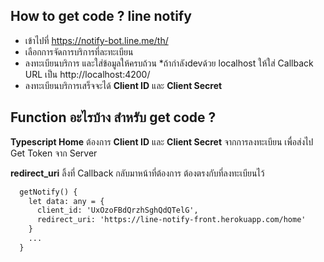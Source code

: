 ## How to get code ? line notify
- เข้าไปที่ https://notify-bot.line.me/th/
- เลือกการจัดการบริการที่ละทะเบียน 
- ลงทะเบียนบริการ และใส่ข้อมูลให้ครบถ้วน *ถ้ากำลังdevด้วย localhost ให้ใส่ Callback URL เป็น http://localhost:4200/
- ลงทะเบียนบริการเสร็จจะได้ **Client ID** และ **Client Secret**

## Function อะไรบ้าง สำหรับ get code ?
**Typescript Home**
ต้องการ **Client ID** และ **Client Secret** จากการลงทะเบียน เพื่อส่งไป Get Token จาก Server

**redirect_uri** ลิ้งที่ Callback กลับมาหน้าที่ต้องการ ต้องตรงกับที่ลงทะเบียนไว้
```html
  getNotify() {
    let data: any = {
      client_id: 'UxOzoFBdQrzhSghQdQTelG',
      redirect_uri: 'https://line-notify-front.herokuapp.com/home'
    }
    ...
  }
```